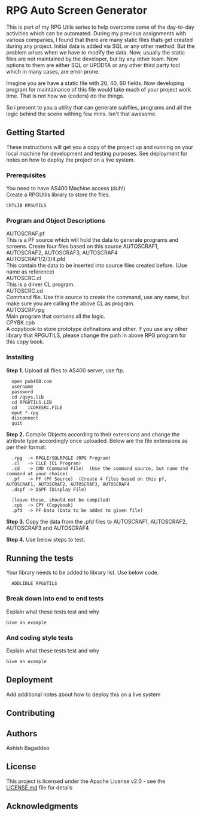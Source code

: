 # RPG Auto Screen Generator

This is part of my RPG Utils series to help overcome some of the day-to-day activities which can be automated.
During my previous assignments with various companies, I found that there are many static files thats get created during any project.
Initial data is added via SQL or any other method. But the problem arises when we have to modify the data. Now, usually the static files are not maintained by the developer, but by any other team. Now options to them are either SQL or UPDDTA or any other third party tool which in many cases, are error prone.

Imagine you are have a static file with 20, 40, 60 fields. Now developing program for maintainance of this file would take much of your project work time. That is not how we (coders) do the things.

So i present to you a utility that can generate subfiles, programs and all the logic behind the scene withing few mins. Isn't that awesome. 

## Getting Started

These instructions will get you a copy of the project up and running on your local machine for development and testing purposes. See deployment for notes on how to deploy the project on a live system.

### Prerequisites

You need to have AS400 Machine access (duh!)  
Create a RPGUtils library to store the files.
```
CRTLIB RPGUTILS
```

### Program and Object Descriptions  
  
  <dt>AUTOSCRAF.pf</dt>  
  This is a PF source which will hold the data to generate programs and screens. 
  Create four files based on this source AUTOSCRAF1, AUTOSCRAF2, AUTOSCRAF3, AUTOSCRAF4

  <dt>AUTOSCRAF1/2/3/4.pfd</dt> 
  This contain the data to be inserted into source files created before. (Use name as reference)

  <dt>AUTOSCRC.cl</dt>  
  This is a dirver CL program. 

  <dt>AUTOSCRC.cd</dt>  
  Command file. Use this source to create the command, use any name, but make sure you are calling the above CL as program.

  <dt>AUTOSCRP.rpg</dt>  
  Main program that contains all the logic. 

  <dt>CPYBK.cpb</dt>  
  A copybook to store prototype definations and other. If you use any other library that RPGUTILS, please change the path in above RPG program for this copy book.


### Installing

**Step 1.**
Upload all files to AS400 server, use ftp.
```
  open pub400.com
  username
  password
  cd /qsys.lib	
  cd RPGUTILS.LIB 				
  cd 	iCORESRC.FILE
  mput *.rpg
  disconnect
  quit
```
**Step 2.**
Compile Objects according to their extensions and change the atribute type accordingly once uploaded.
Below are the file extensions as per their format:  
```
  .rpg  -> RPGLE/SQLRPGLE (RPG Program)  
  .cl   -> CLLE (CL Program)  
  .cd   -> CMD (Command File)  (Use the command source, but name the command at your choice)
  .pf   -> PF (PF Source)  (Create 4 files based on this pf, AUTOSCRAF1, AUTOSCRAF2, AUTOSCRAF3, AUTOSCRAF4
  .dspf -> DSPF (Display File)  
  
  (leave these, should not be compiled)
  .cpb  -> CPY (Copybook)  
  .pfd  -> PF Data (Data to be added to given file)  
```
**Step 3.** 
Copy the data from the .pfd files to AUTOSCRAF1, AUTOSCRAF2, AUTOSCRAF3 and AUTOSCRAF4

**Step 4.**
Use below steps to test.


## Running the tests

Your library needs to be added to library list. Use below code.
```
  ADDLIBLE RPGUTILS
 ```
 

### Break down into end to end tests

Explain what these tests test and why

```
Give an example
```

### And coding style tests

Explain what these tests test and why

```
Give an example
```

## Deployment

Add additional notes about how to deploy this on a live system


## Contributing


## Authors

Ashish Bagaddeo

## License

This project is licensed under the Apache License v2.0 - see the [LICENSE.md](LICENSE.md) file for details

## Acknowledgments

